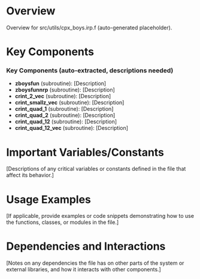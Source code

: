 # Overview

Overview for src/utils/cpx_boys.irp.f (auto-generated placeholder).

# Key Components

### Key Components (auto-extracted, descriptions needed)
- **zboysfun** (subroutine): [Description]
- **zboysfunnrp** (subroutine): [Description]
- **crint_2_vec** (subroutine): [Description]
- **crint_smallz_vec** (subroutine): [Description]
- **crint_quad_1** (subroutine): [Description]
- **crint_quad_2** (subroutine): [Description]
- **crint_quad_12** (subroutine): [Description]
- **crint_quad_12_vec** (subroutine): [Description]

# Important Variables/Constants

[Descriptions of any critical variables or constants defined in the file that affect its behavior.]

# Usage Examples

[If applicable, provide examples or code snippets demonstrating how to use the functions, classes, or modules in the file.]

# Dependencies and Interactions

[Notes on any dependencies the file has on other parts of the system or external libraries, and how it interacts with other components.]

